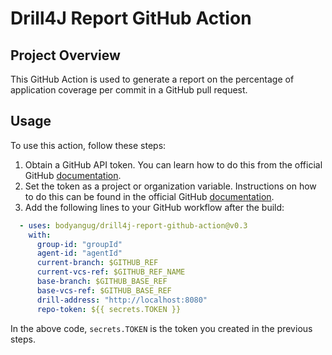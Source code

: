 # Drill4J Report GitHub Action

## Project Overview

This GitHub Action is used to generate a report on the percentage of application coverage per commit in a GitHub pull
request.

## Usage

To use this action, follow these steps:

1. Obtain a GitHub API token. You can learn how to do this from the official
   GitHub [documentation](https://docs.github.com/en/authentication/keeping-your-account-and-data-secure/managing-your-personal-access-tokens).
1. Set the token as a project or organization variable. Instructions on how to do this can be found in the official
   GitHub [documentation](https://docs.github.com/en/codespaces/managing-codespaces-for-your-organization/managing-development-environment-secrets-for-your-repository-or-organization).
1. Add the following lines to your GitHub workflow after the build:

```yml 
  - uses: bodyangug/drill4j-report-github-action@v0.3
    with:
      group-id: "groupId"
      agent-id: "agentId"
      current-branch: $GITHUB_REF
      current-vcs-ref: $GITHUB_REF_NAME
      base-branch: $GITHUB_BASE_REF
      base-vcs-ref: $GITHUB_BASE_REF
      drill-address: "http://localhost:8080"
      repo-token: ${{ secrets.TOKEN }}
```

In the above code, `secrets.TOKEN` is the token you created in the previous steps.
